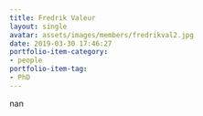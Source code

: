 ```yaml
---
title: Fredrik Valeur
layout: single
avatar: assets/images/members/fredrikval2.jpg
date: 2019-03-30 17:46:27
portfolio-item-category:
- people
portfolio-item-tag:
- PhD
---
```

nan